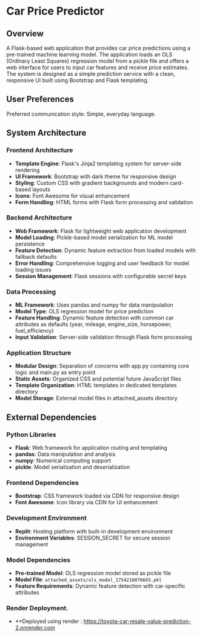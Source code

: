 # Car Price Predictor

## Overview

A Flask-based web application that provides car price predictions using a pre-trained machine learning model. The application loads an OLS (Ordinary Least Squares) regression model from a pickle file and offers a web interface for users to input car features and receive price estimates. The system is designed as a simple prediction service with a clean, responsive UI built using Bootstrap and Flask templating.

## User Preferences

Preferred communication style: Simple, everyday language.

## System Architecture

### Frontend Architecture
- **Template Engine**: Flask's Jinja2 templating system for server-side rendering
- **UI Framework**: Bootstrap with dark theme for responsive design
- **Styling**: Custom CSS with gradient backgrounds and modern card-based layouts
- **Icons**: Font Awesome for visual enhancement
- **Form Handling**: HTML forms with Flask form processing and validation

### Backend Architecture
- **Web Framework**: Flask for lightweight web application development
- **Model Loading**: Pickle-based model serialization for ML model persistence
- **Feature Detection**: Dynamic feature extraction from loaded models with fallback defaults
- **Error Handling**: Comprehensive logging and user feedback for model loading issues
- **Session Management**: Flask sessions with configurable secret keys

### Data Processing
- **ML Framework**: Uses pandas and numpy for data manipulation
- **Model Type**: OLS regression model for price prediction
- **Feature Handling**: Dynamic feature detection with common car attributes as defaults (year, mileage, engine_size, horsepower, fuel_efficiency)
- **Input Validation**: Server-side validation through Flask form processing

### Application Structure
- **Modular Design**: Separation of concerns with app.py containing core logic and main.py as entry point
- **Static Assets**: Organized CSS and potential future JavaScript files
- **Template Organization**: HTML templates in dedicated templates directory
- **Model Storage**: External model files in attached_assets directory

## External Dependencies

### Python Libraries
- **Flask**: Web framework for application routing and templating
- **pandas**: Data manipulation and analysis
- **numpy**: Numerical computing support
- **pickle**: Model serialization and deserialization

### Frontend Dependencies
- **Bootstrap**: CSS framework loaded via CDN for responsive design
- **Font Awesome**: Icon library via CDN for UI enhancement

### Development Environment
- **Replit**: Hosting platform with built-in development environment
- **Environment Variables**: SESSION_SECRET for secure session management

### Model Dependencies
- **Pre-trained Model**: OLS regression model stored as pickle file
- **Model File**: `attached_assets/ols_model_1754216076665.pkl`
- **Feature Requirements**: Dynamic feature detection with car-specific attributes
### Render Deployment.
- **Deployed using render : https://toyota-car-resale-value-prediction-2.onrender.com
